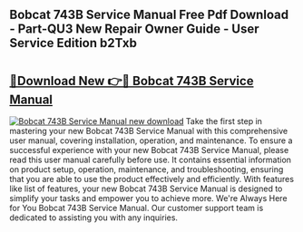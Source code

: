 ## Bobcat 743B Service Manual Free Pdf Download - Part-QU3 New Repair Owner Guide - User Service Edition b2Txb

# <h2><a href="http://bc44333.oget.top/?id=Bobcat+743B+Service+Manual">🔗Download New 👉🔴 Bobcat 743B Service Manual</a></h2>

[![Bobcat 743B Service Manual new download](https://i.imgur.com/5g1atiW.png)](http://bc44333.oget.top/?id=Bobcat+743B+Service+Manual)
Take the first step in mastering your new Bobcat 743B Service Manual with this comprehensive user manual, covering installation, operation, and maintenance. To ensure a successful experience with your new Bobcat 743B Service Manual, please read this user manual carefully before use. It contains essential information on product setup, operation, maintenance, and troubleshooting, ensuring that you are able to use the product effectively and efficiently. With features like list of features, your new Bobcat 743B Service Manual is designed to simplify your tasks and empower you to achieve more. We're Always Here for You Bobcat 743B Service Manual. Our customer support team is dedicated to assisting you with any inquiries.
